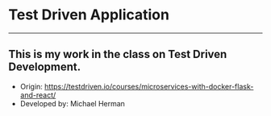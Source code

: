 # Test Driven Application
---

This is my work in the class on Test Driven Development.
---
- Origin: https://testdriven.io/courses/microservices-with-docker-flask-and-react/
- Developed by: Michael Herman

